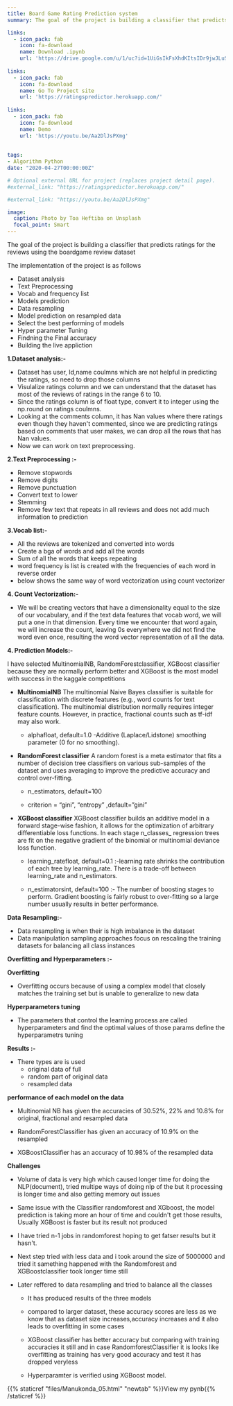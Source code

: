 ```yaml
---
title: Board Game Rating Prediction system
summary: The goal of the project is building a classifier that predicts ratings for the reviews using the boardgame review dataset.This includes developing a prefect model that predicts well and building a live demo website, where it demonstrates the behavior of the prediction system in real time.

links:
  - icon_pack: fab
    icon: fa-download
    name: Download .ipynb
    url: 'https://drive.google.com/u/1/uc?id=1UiGsIkFsXhdKItsIDr9jwJLuSHyg4dGn&export=download'
    
links:
  - icon_pack: fab
    icon: fa-download
    name: Go To Project site
    url: 'https://ratingspredictor.herokuapp.com/'
    
links:
  - icon_pack: fab
    icon: fa-download
    name: Demo
    url: 'https://youtu.be/Aa2DlJsPXmg'
    
    
tags:
- Algorithm Python
date: "2020-04-27T00:00:00Z"

# Optional external URL for project (replaces project detail page).
#external_link: "https://ratingspredictor.herokuapp.com/"

#external_link: "https://youtu.be/Aa2DlJsPXmg"

image:
  caption: Photo by Toa Heftiba on Unsplash
  focal_point: Smart
---
```

The goal of the project is building a classifier that predicts ratings for the reviews using the boardgame review dataset

The implementation of the project is as follows
- Dataset analysis
- Text Preprocessing
- Vocab and frequency list
- Models prediction
- Data resampling
- Model prediction on resampled data
- Select the best performing of models 
- Hyper parameter Tuning
- Findning the Final accuracy
- Building the live appliction


**1.Dataset analysis:-**

- Dataset has user, Id,name coulmns which are not helpful in predicting the ratings,
  so need to drop those columns
- Visulalize ratings column and we can understand that the dataset has most of the
   reviews of ratings in the range 6 to 10.
- Since the ratings column is of float type, convert it to integer using the np.round 
    on ratings coulmns.
- Looking at the comments column, it has Nan values where there ratings even though 
    they haven't commented, since we are predicting ratings based on comments  that user makes, 
    we can drop all the rows that has Nan values.
- Now we can work on text preprocessing.

**2.Text Preprocessing :-**
- Remove stopwords
- Remove digits
- Remove punctuation
- Convert text to lower
- Stemming
- Remove few text that repeats in all reviews and does not add much information to prediction

**3.Vocab list:-**
- All the reviews are tokenized and converted into words
- Create a bga of words and add all the words 
- Sum of all the words that keeps repeating 
- word frequency is list is created with the frequencies of each word in reverse order
- below shows the same way of word vectorization using count vectorizer

**4. Count Vectorization:-**
- We will be creating vectors that have a dimensionality equal to the size of our vocabulary, and if the text data features that vocab word, we will put a one in that dimension. Every time we encounter that word again, we will increase the count, leaving 0s everywhere we did not find the word even once, resulting the word vector representation of all the data.

**4. Prediction Models:-**

I have selected MultinomialNB, RandomForestclassifier, XGBoost classifier because they are normally perform better and 
XGBoost is the most model with success in the kaggale competitions

- **MultinomialNB**
The multinomial Naive Bayes classifier is suitable for classification with discrete features (e.g., word counts for text classification). The multinomial distribution normally requires integer feature counts. However, in practice, fractional counts such as tf-idf may also work.

   - alphafloat, default=1.0 -Additive (Laplace/Lidstone) smoothing parameter (0 for no smoothing).

- **RandomForest classifier**
A random forest is a meta estimator that fits a number of decision tree classifiers on various sub-samples of the dataset and uses averaging to improve the predictive accuracy and control over-fitting.

   - n_estimators, default=100
   
   - criterion = “gini”, “entropy” ,default=”gini”

- **XGBoost classifier**
XGBoost classifier builds an additive model in a forward stage-wise fashion, it allows for the optimization of arbitrary differentiable loss functions. In each stage n_classes_ regression trees are fit on the negative gradient of the binomial or multinomial deviance loss function.

  - learning_ratefloat, default=0.1 :-learning rate shrinks the contribution of each tree by learning_rate. There is a trade-off between learning_rate and n_estimators.
  
  - n_estimatorsint, default=100 :- The number of boosting stages to perform. Gradient boosting is fairly robust to over-fitting so a large number usually results in better performance.


**Data Resampling:-**

- Data resampling is when their is high imbalance in the dataset
- Data manipulation sampling approaches focus on rescaling the training datasets for balancing all
  class instances

**Overfitting and Hyperparameters :-** 

  **Overfitting**
- Overfitting occurs because of using a complex model that closely matches the training set but is unable to generalize to new data

**Hyperparameters tuning**
- The parameters that control the learning process are called hyperparameters and find the optimal values of those params define the hyperparametrs tuning


**Results :-**
- There types are is used
   - original data of full
   - random part of original data
   - resampled data 
   
 **performance of each model on the data**
- Multinomial NB has given the accuracies of  30.52%, 22% and 10.8% for original, fractional and resampled data          
  
- RandomForestClassifier has given an accuracy of 10.9% on the resampled 

- XGBoostClassifier has an accuracy of 10.98% of the resampled data

**Challenges**
- Volume of data is very high which caused longer time for doing the NLP(document), tried multipe ways of doing nlp of the but it processing is longer time and also getting memory out issues 
- Same issue with the Classifier randomforest and XGboost, the model prediction is taking more an hour of time and couldn't get those results, Usually XGBoost is faster but its result not produced
 - I have tried n-1 jobs in randomforest hoping to get fatser results but it hasn't.
- Next step tried with less data and i took around the size of 5000000 and tried it samething happened with the Randomforest and XGBoostclassifier took longer time still

- Later reffered to data resampling and tried to balance all the classes  
  - It has produced results of the three models
  - compared to larger dataset, these accuracy scores are less as we know that as dataset size increases,accuracy increases and it also leads to overfitting in some cases
  - XGBoost classifier has better accuracy but comparing with training accuracies it still and in case RandomforestClassifier
   it is looks like overfitting as training has very good accuracy and test it has dropped veryless
  
  - Hyperparamter is verified using XGBoost model.
  
{{% staticref "files/Manukonda_05.html" "newtab" %}}View my pynb{{% /staticref %}}
